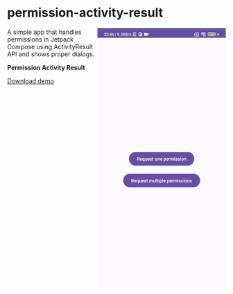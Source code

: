 # permission-activity-result

<img align="right" width="296" height="600"  src="https://github.com/raheemadamboev/permission-activity-result/blob/master/banner.gif" />

A simple app that handles permissions in Jetpack Compose using ActivityResult API and shows proper dialogs.

**Permission Activity Result**

<a href="https://github.com/raheemadamboev/permission-activity-result/blob/master/app-debug.apk">Download demo</a>
